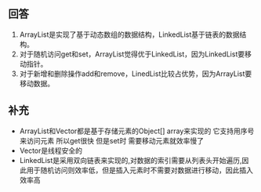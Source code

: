 
## 回答

  1. ArrayList是实现了基于动态数组的数据结构，LinkedList基于链表的数据结构。 
  2. 对于随机访问get和set，ArrayList觉得优于LinkedList，因为LinkedList要移动指针。 
  3. 对于新增和删除操作add和remove，LinedList比较占优势，因为ArrayList要移动数据。 
  
## 补充
  * ArrayList和Vector都是基于存储元素的Object[] array来实现的 它支持用序号来访问元素 所以get很快 但是set时 需要移动元素就效率慢了  
  * Vector是线程安全的
  * LinkedList是采用双向链表来实现的,对数据的索引需要从列表头开始遍历,因此用于随机访问则效率低，但是插入元素时不需要对数据进行移动，因此插入效率高